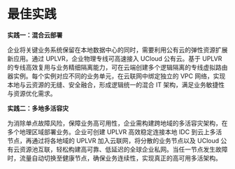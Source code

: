 # 最佳实践

**实践一：混合云部署**

企业将关键业务系统保留在本地数据中心的同时，需要利用公有云的弹性资源扩展新应用。通过 UPLVR，企业物理专线可高速接入 UCloud 公有云。基于 UPLVR 的专线高效复用与业务精细隔离能力，可在云端创建多个逻辑隔离的专线虚拟路由器实例。每个实例对应不同的业务单元，在云联网中绑定独立的 VPC 网络，实现本地与云资源的无缝、安全融合，形成逻辑统一的混合 IT 架构，满足业务敏捷性与资源优化需求。

**实践二：多地多活容灾**

为消除单点故障风险，保障业务高可用性，企业需构建跨地域的多活容灾架构，在多个地理区域部署业务。企业可创建 UPLVR 高效稳定连接本地 IDC 到云上多活节点，再通过将各地域的 UPLVR 加入云联网，将分散的业务节点以及 UCloud 公有云资源池互联，轻松构建高可靠、低延迟的全球企业私网。当任一节点发生故障时，流量自动切换至健康节点，确保业务连续性，实现真正的高可用多活架构。

